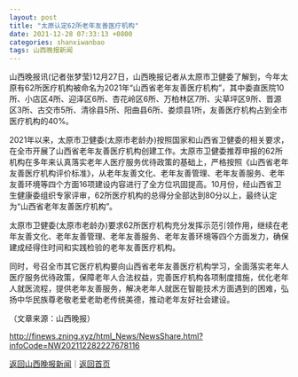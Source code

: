 ```yaml
---
layout: post
title: "太原认定62所老年友善医疗机构"
date: 2021-12-28 07:33:13 +0800
categories: shanxiwanbao
tags: 山西晚报新闻
---
```

<p>山西晚报讯(记者张梦莹)12月27日，山西晚报记者从太原市卫健委了解到，今年太原有62所医疗机构被命名为2021年“山西省老年友善医疗机构”，其中委直医院10所、小店区4所、迎泽区6所、杏花岭区6所、万柏林区7所、尖草坪区9所、晋源区3所、古交市5所、清徐县5所、阳曲县6所、娄烦县1所，友善医疗机构占到全市医疗机构的40%。</p>
 <p>2021年以来，太原市卫健委(太原市老龄办)按照国家和山西省卫健委的相关要求，在全市开展了山西省老年友善医疗机构创建工作。太原市卫健委推荐申报的62所机构在多年来认真落实老年人医疗服务优待政策的基础上，严格按照《山西省老年友善医疗机构评价标准》，从老年友善文化、老年友善管理、老年友善服务、老年友善环境等四个方面16项建设内容进行了全方位巩固提高。10月份，经山西省卫生健康委组织专家评审，62所医疗机构的总得分全部达到80分以上，最终认定为“山西省老年友善医疗机构”。</p>
 <p>太原市卫健委(太原市老龄办)要求62所医疗机构充分发挥示范引领作用，继续在老年友善文化、老年友善管理、老年友善服务、老年友善环境等四个方面发力，确保建成经得住时间和实践检验的老年友善医疗机构。</p>
 <p>同时，号召全市其它医疗机构要向山西省老年友善医疗机构学习，全面落实老年人医疗服务优待政策，保障老年人合法权益，完善医疗机构各项制度措施，优化老年人就医流程，提供老年友善服务，解决老年人就医在智能技术方面遇到的困难，弘扬中华民族尊老敬老爱老助老传统美德，推动老年友好社会建设。</p><p class="em_media">（文章来源：山西晚报）</p>

<http://finews.zning.xyz/html_News/NewsShare.html?infoCode=NW202112282227678116>

[返回山西晚报新闻](//finews.withounder.com/category/shanxiwanbao.html)｜[返回首页](//finews.withounder.com/)